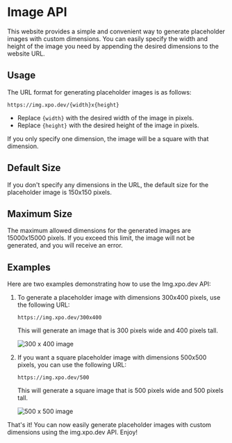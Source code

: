 # Image API

This website provides a simple and convenient way to generate placeholder images with custom dimensions. You can easily specify the width and height of the image you need by appending the desired dimensions to the website URL.

## Usage

The URL format for generating placeholder images is as follows:

```
https://img.xpo.dev/{width}x{height}
```

- Replace `{width}` with the desired width of the image in pixels.
- Replace `{height}` with the desired height of the image in pixels.

If you only specify one dimension, the image will be a square with that dimension.

## Default Size

If you don't specify any dimensions in the URL, the default size for the placeholder image is 150x150 pixels.

## Maximum Size

The maximum allowed dimensions for the generated images are 15000x15000 pixels. If you exceed this limit, the image will not be generated, and you will receive an error.

## Examples

Here are two examples demonstrating how to use the Img.xpo.dev API:

1. To generate a placeholder image with dimensions 300x400 pixels, use the following URL:
   ```
   https://img.xpo.dev/300x400
   ```
   This will generate an image that is 300 pixels wide and 400 pixels tall.

   ![300 x 400 image](https://img.xpo.dev/300x400)

2. If you want a square placeholder image with dimensions 500x500 pixels, you can use the following URL:
   ```
   https://img.xpo.dev/500
   ```
   This will generate a square image that is 500 pixels wide and 500 pixels tall.

   ![500 x 500 image](https://img.xpo.dev/500)


That's it! You can now easily generate placeholder images with custom dimensions using the img.xpo.dev API. Enjoy!

